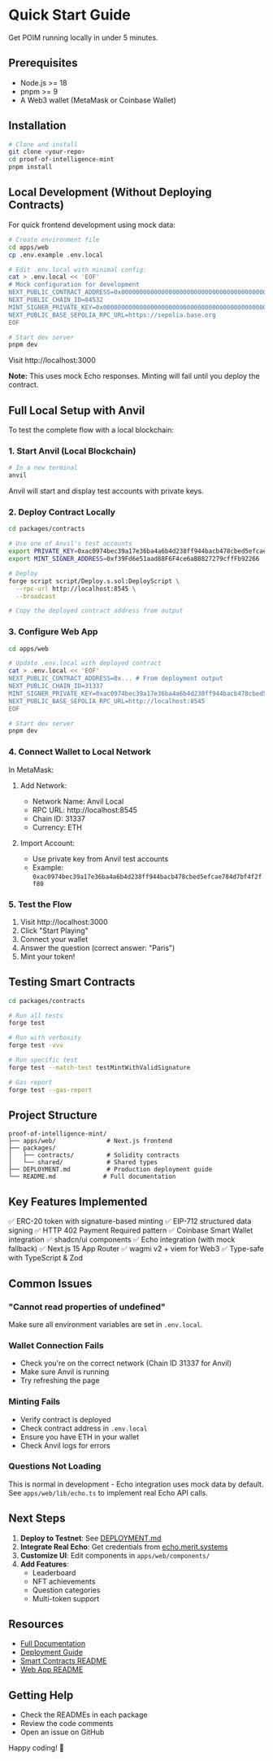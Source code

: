 # Quick Start Guide

Get POIM running locally in under 5 minutes.

## Prerequisites

- Node.js >= 18
- pnpm >= 9
- A Web3 wallet (MetaMask or Coinbase Wallet)

## Installation

```bash
# Clone and install
git clone <your-repo>
cd proof-of-intelligence-mint
pnpm install
```

## Local Development (Without Deploying Contracts)

For quick frontend development using mock data:

```bash
# Create environment file
cd apps/web
cp .env.example .env.local

# Edit .env.local with minimal config:
cat > .env.local << 'EOF'
# Mock configuration for development
NEXT_PUBLIC_CONTRACT_ADDRESS=0x0000000000000000000000000000000000000000
NEXT_PUBLIC_CHAIN_ID=84532
MINT_SIGNER_PRIVATE_KEY=0x0000000000000000000000000000000000000000000000000000000000000001
NEXT_PUBLIC_BASE_SEPOLIA_RPC_URL=https://sepolia.base.org
EOF

# Start dev server
pnpm dev
```

Visit http://localhost:3000

**Note:** This uses mock Echo responses. Minting will fail until you deploy the contract.

## Full Local Setup with Anvil

To test the complete flow with a local blockchain:

### 1. Start Anvil (Local Blockchain)

```bash
# In a new terminal
anvil
```

Anvil will start and display test accounts with private keys.

### 2. Deploy Contract Locally

```bash
cd packages/contracts

# Use one of Anvil's test accounts
export PRIVATE_KEY=0xac0974bec39a17e36ba4a6b4d238ff944bacb478cbed5efcae784d7bf4f2ff80
export MINT_SIGNER_ADDRESS=0xf39Fd6e51aad88F6F4ce6aB8827279cffFb92266

# Deploy
forge script script/Deploy.s.sol:DeployScript \
  --rpc-url http://localhost:8545 \
  --broadcast

# Copy the deployed contract address from output
```

### 3. Configure Web App

```bash
cd apps/web

# Update .env.local with deployed contract
cat > .env.local << 'EOF'
NEXT_PUBLIC_CONTRACT_ADDRESS=0x... # From deployment output
NEXT_PUBLIC_CHAIN_ID=31337
MINT_SIGNER_PRIVATE_KEY=0xac0974bec39a17e36ba4a6b4d238ff944bacb478cbed5efcae784d7bf4f2ff80
NEXT_PUBLIC_BASE_SEPOLIA_RPC_URL=http://localhost:8545
EOF

# Start dev server
pnpm dev
```

### 4. Connect Wallet to Local Network

In MetaMask:
1. Add Network:
   - Network Name: Anvil Local
   - RPC URL: http://localhost:8545
   - Chain ID: 31337
   - Currency: ETH

2. Import Account:
   - Use private key from Anvil test accounts
   - Example: `0xac0974bec39a17e36ba4a6b4d238ff944bacb478cbed5efcae784d7bf4f2ff80`

### 5. Test the Flow

1. Visit http://localhost:3000
2. Click "Start Playing"
3. Connect your wallet
4. Answer the question (correct answer: "Paris")
5. Mint your token!

## Testing Smart Contracts

```bash
cd packages/contracts

# Run all tests
forge test

# Run with verbosity
forge test -vvv

# Run specific test
forge test --match-test testMintWithValidSignature

# Gas report
forge test --gas-report
```

## Project Structure

```
proof-of-intelligence-mint/
├── apps/web/              # Next.js frontend
├── packages/
│   ├── contracts/         # Solidity contracts
│   └── shared/            # Shared types
├── DEPLOYMENT.md          # Production deployment guide
└── README.md             # Full documentation
```

## Key Features Implemented

✅ ERC-20 token with signature-based minting
✅ EIP-712 structured data signing
✅ HTTP 402 Payment Required pattern
✅ Coinbase Smart Wallet integration
✅ shadcn/ui components
✅ Echo integration (with mock fallback)
✅ Next.js 15 App Router
✅ wagmi v2 + viem for Web3
✅ Type-safe with TypeScript & Zod

## Common Issues

### "Cannot read properties of undefined"

Make sure all environment variables are set in `.env.local`.

### Wallet Connection Fails

- Check you're on the correct network (Chain ID 31337 for Anvil)
- Make sure Anvil is running
- Try refreshing the page

### Minting Fails

- Verify contract is deployed
- Check contract address in `.env.local`
- Ensure you have ETH in your wallet
- Check Anvil logs for errors

### Questions Not Loading

This is normal in development - Echo integration uses mock data by default.
See `apps/web/lib/echo.ts` to implement real Echo API calls.

## Next Steps

1. **Deploy to Testnet**: See [DEPLOYMENT.md](./DEPLOYMENT.md)
2. **Integrate Real Echo**: Get credentials from [echo.merit.systems](https://echo.merit.systems)
3. **Customize UI**: Edit components in `apps/web/components/`
4. **Add Features**:
   - Leaderboard
   - NFT achievements
   - Question categories
   - Multi-token support

## Resources

- [Full Documentation](./README.md)
- [Deployment Guide](./DEPLOYMENT.md)
- [Smart Contracts README](./packages/contracts/README.md)
- [Web App README](./apps/web/README.md)

## Getting Help

- Check the READMEs in each package
- Review the code comments
- Open an issue on GitHub

Happy coding! 🎉
